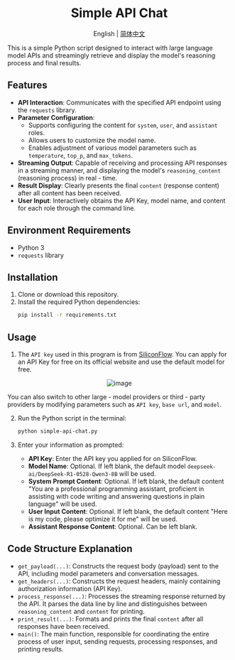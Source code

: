 <div align="center">
<h1>Simple API Chat</h1>
</div>
<div align="center">
<p>English | <a href="README.md">简体中文</a></p>
</div>

This is a simple Python script designed to interact with large language model APIs and streamingly retrieve and display the model's reasoning process and final results.

## Features

* **API Interaction**: Communicates with the specified API endpoint using the `requests` library.
* **Parameter Configuration**:
    * Supports configuring the content for `system`, `user`, and `assistant` roles.
    * Allows users to customize the model name.
    * Enables adjustment of various model parameters such as `temperature`, `top_p`, and `max_tokens`.
* **Streaming Output**: Capable of receiving and processing API responses in a streaming manner, and displaying the model's `reasoning_content` (reasoning process) in real - time.
* **Result Display**: Clearly presents the final `content` (response content) after all content has been received.
* **User Input**: Interactively obtains the API Key, model name, and content for each role through the command line.

## Environment Requirements

* Python 3
* `requests` library

## Installation

1. Clone or download this repository.
2. Install the required Python dependencies:
    ```bash
    pip install -r requirements.txt
    ```

## Usage

1. The `API key` used in this program is from [SiliconFlow](https://cloud.siliconflow.cn/i/hjshxbt8). You can apply for an API Key for free on its official website and use the default model for free.

<div align="center">

![image](https://github.com/user-attachments/assets/d7b510f9-81cc-422f-9bef-392ce074bc2a)

</div>

   You can also switch to other large - model providers or third - party providers by modifying parameters such as `API key`, `base url`, and `model`.

2. Run the Python script in the terminal:
    ```bash
    python simple-api-chat.py
    ```
    
3. Enter your information as prompted:
    * **API Key**: Enter the API key you applied for on SiliconFlow.
    * **Model Name**: Optional. If left blank, the default model `deepseek-ai/DeepSeek-R1-0528-Qwen3-8B` will be used.
    * **System Prompt Content**: Optional. If left blank, the default content "You are a professional programming assistant, proficient in assisting with code writing and answering questions in plain language" will be used.
    * **User Input Content**: Optional. If left blank, the default content "Here is my code, please optimize it for me" will be used.
    * **Assistant Response Content**: Optional. Can be left blank.

## Code Structure Explanation

* `get_payload(...)`: Constructs the request body (payload) sent to the API, including model parameters and conversation messages.
* `get_headers(...)`: Constructs the request headers, mainly containing authorization information (API Key).
* `process_response(...)`: Processes the streaming response returned by the API. It parses the data line by line and distinguishes between `reasoning_content` and `content` for printing.
* `print_result(...)`: Formats and prints the final `content` after all responses have been received.
* `main()`: The main function, responsible for coordinating the entire process of user input, sending requests, processing responses, and printing results.
